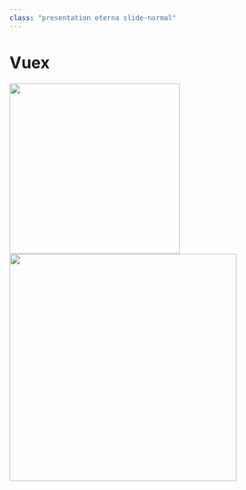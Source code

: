 ```yaml
---
class: "presentation eterna slide-normal"
---
```


# Vuex

<!-- Vue typically works by having some state, which is used to create the view, which the user can perform actions on to update the state. -->

<!-- However, this doesn't scale well when considering multiple components share common state. Vuex allows us to create a global singleton for all
of our shared state that follows a slightly different pattern. -->

<!-- With Vuex, you have your state, which is presented as immutable to views.
Views can then commit mutations, which are methods that are able to change
the current state, or dispatch actions, which can perform asynchronous operations and commit multiple mutations -->

<img src="https://vuex.vuejs.org/flow.png" style="height: 300px;">
<img src="https://vuex.vuejs.org/vuex.png" style="height: 400px;">



